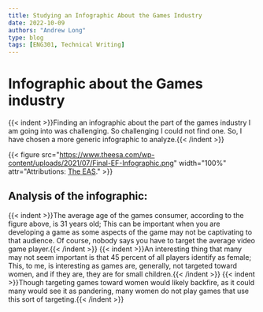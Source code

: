 ```yaml
---
title: Studying an Infographic About the Games Industry
date: 2022-10-09
authors: "Andrew Long"
type: blog
tags: [ENG301, Technical Writing]
---
```

<!-- Head of the post -->
# Infographic about the Games industry
{{< indent >}}Finding an infographic about the part of the games industry I am going into was challenging. So challenging I could not find one. So, I have chosen a more generic infographic to analyze.{{< /indent >}}

<!-- Infographic -->
{{< figure src="https://www.theesa.com/wp-content/uploads/2021/07/Final-EF-Infographic.png" width="100%" attr="Attributions: [The EAS](https://www.theesa.com/resource/2021-essential-facts-about-the-video-game-industry/)." >}}

<!-- Analysis -->
## Analysis of the infographic:
{{< indent >}}The average age of the games consumer, according to the figure above, is 31 years old; This can be important when you are developing a game as some aspects of the game may not be captivating to that audience. Of course, nobody says you have to target the average video game player.{{< /indent >}}
{{< indent >}}An interesting thing that many may not seem important is that 45 percent of all players identify as female; This, to me, is interesting as games are, generally, not targeted toward women, and if they are, they are for small children.{{< /indent >}}
{{< indent >}}Though targeting games toward women would likely backfire, as it could many would see it as pandering, many women do not play games that use this sort of targeting.{{< /indent >}}
